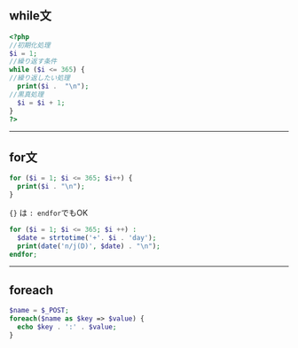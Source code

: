 ## while文
```php
<?php
//初期化処理
$i = 1;
//繰り返す条件
while ($i <= 365) {
//繰り返したい処理
  print($i .  "\n");
//黒真処理
  $i = $i + 1;
}
?>
```
***
## for文
```php
for ($i = 1; $i <= 365; $i++) {
  print($i . "\n");
}
```
`{}` は `: endfor`でもOK
```php
for ($i = 1; $i <= 365; $i ++) :
  $date = strtotime('+'. $i . 'day');
  print(date('n/j(D)', $date) . "\n");
endfor;
```
***
## foreach
```php
$name = $_POST;
foreach($name as $key => $value) {
  echo $key . ':' . $value;
}
```